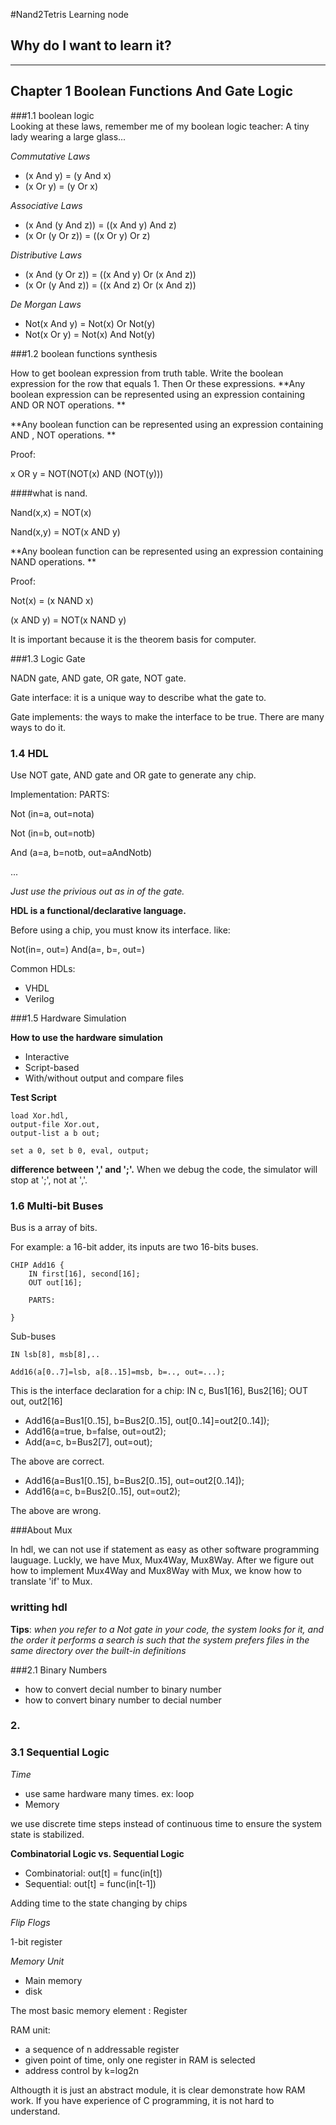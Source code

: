 #Nand2Tetris Learning node

## Why do I want to learn it?


---
## Chapter 1 Boolean Functions And Gate Logic

###1.1 boolean logic  
Looking at these laws, remember me of my boolean logic teacher: A tiny lady wearing a large glass...

*Commutative Laws*

* (x And y) = (y And x)
* (x Or y) = (y Or x)

*Associative Laws*

* (x And (y And z)) = ((x And y) And z)
* (x Or (y Or z)) = ((x Or y) Or z)

*Distributive Laws*

* (x And (y Or z)) = ((x And y) Or (x And z))
* (x Or (y And z)) = ((x And z) Or (x And z))

*De Morgan Laws*

* Not(x And y) = Not(x) Or Not(y)
* Not(x Or y) = Not(x) And Not(y)

###1.2 boolean functions synthesis

How to get boolean expression from truth table. Write the boolean expression for the row that equals 1. Then Or these expressions. 
**Any boolean expression can be represented using an expression containing AND OR NOT operations. **


**Any boolean function can be represented using an expression containing AND , NOT operations. **

Proof:


x OR y = NOT(NOT(x) AND (NOT(y))) 


####what is nand. 

Nand(x,x) = NOT(x)

Nand(x,y) = NOT(x AND y)

**Any boolean function can be represented using an expression containing NAND operations. **

Proof:

Not(x) = (x NAND x)

(x AND y) = NOT(x NAND y)

It is important because it is the theorem basis for computer. 


###1.3 Logic Gate

NADN gate, AND gate, OR gate, NOT gate.

Gate interface: it is a unique way to describe what the gate to.

Gate implements: the ways to make the interface to be true. There are many ways to do it.

### 1.4 HDL

Use NOT gate, AND gate and OR gate to generate any chip.

Implementation:
PARTS:

Not (in=a, out=nota)

Not (in=b, out=notb)

And (a=a, b=notb, out=aAndNotb)

...

*Just use the privious out as in of the gate.*

**HDL is a functional/declarative language.**

Before using a chip, you must know its interface.
like:

Not(in=, out=)
And(a=, b=, out=)

Common HDLs:

* VHDL
* Verilog

###1.5 Hardware Simulation

**How to use the hardware simulation**

* Interactive
* Script-based
* With/without output and compare files

**Test Script**

	load Xor.hdl,
	output-file Xor.out,
	output-list a b out;

	set a 0, set b 0, eval, output;
	
**difference between ',' and ';'.**
When we debug the code, the simulator will stop at ';', not at ','.

### 1.6 Multi-bit Buses

Bus is a array of bits.

For example: a 16-bit adder, its inputs are two 16-bits buses.

	CHIP Add16 {
		IN first[16], second[16];
		OUT out[16];
		
		PARTS:
		
	}

Sub-buses
	
	IN lsb[8], msb[8],..
	
	Add16(a[0..7]=lsb, a[8..15]=msb, b=.., out=...);
	

This is the interface declaration for a chip: IN c, Bus1[16], Bus2[16]; OUT out, out2[16]

* Add16(a=Bus1[0..15], b=Bus2[0..15], out[0..14]=out2[0..14]);
* Add16(a=true, b=false, out=out2);
* Add(a=c, b=Bus2[7], out=out);

The above are correct.

* Add16(a=Bus1[0..15], b=Bus2[0..15], out=out2[0..14]);
* Add16(a=c, b=Bus2[0..15], out=out2);

The above are wrong.

###About Mux

In hdl, we can not use if statement as easy as other software programming lauguage. Luckly, we have Mux, Mux4Way, Mux8Way. After we figure out how to implement Mux4Way and Mux8Way with Mux, we know how to translate 'if' to Mux. 

### writting hdl
**Tips**:
*when you refer to a Not gate in your code, the system looks for it, and the order it performs a search is such that the system prefers files in the same directory over the built-in definitions*


###2.1 Binary Numbers

* how to convert decial number to binary number
* how to convert binary number to decial number

### 2.


### 3.1 Sequential Logic

*Time*
* use same hardware many times. ex: loop
* Memory

we use discrete time steps instead of continuous time to ensure the system state is stabilized.

**Combinatorial Logic vs. Sequential Logic**
* Combinatorial: out[t] = func(in[t])
* Sequential: out[t] = func(in[t-1])

Adding time to the state changing by chips

*Flip Flogs*

1-bit register

*Memory Unit*
* Main memory
* disk

The most basic memory element : Register

 RAM unit:
* a sequence of n addressable register
* given point of time, only one register in RAM is selected
* address control by k=log2n

Althougth it is just an abstract module, it is clear demonstrate how RAM work. If you have experience of C programming, it is not hard to understand.

 




